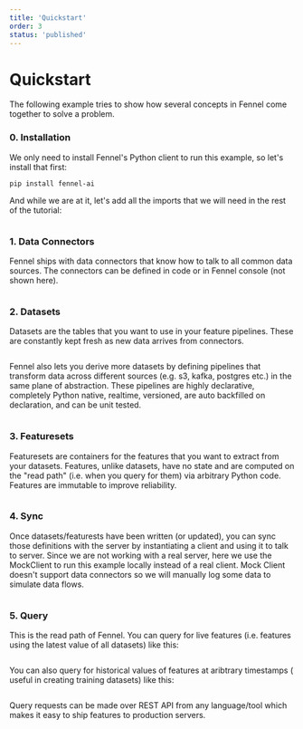 ```yaml
---
title: 'Quickstart'
order: 3
status: 'published'
---
```

# Quickstart

The following example tries to show how several concepts in Fennel come together to solve a problem.  

### 0. Installation
We only need to install Fennel's Python client to run this example, so let's install that first:
```
pip install fennel-ai
```

And while we are at it, let's add all the imports that we will need in the 
rest of the tutorial:

<pre snippet="getting-started/quickstart#imports"></pre>


### 1. Data Connectors

Fennel ships with data connectors that know how to talk to all common data 
sources. The connectors can be defined in code or in Fennel console (not shown 
here).
<pre snippet="getting-started/quickstart#connectors"></pre>

### 2. Datasets
Datasets are the tables that you want to use in your feature pipelines. These 
are constantly kept fresh as new data arrives from connectors. 
<pre snippet="getting-started/quickstart#datasets"></pre>

Fennel also lets you derive more datasets by defining pipelines that transform 
data across different sources (e.g. s3, kafka, postgres etc.) in the same plane 
of abstraction.  These pipelines are highly declarative, completely Python native, 
realtime, versioned, are auto backfilled on declaration, and can be unit tested.
<pre snippet="getting-started/quickstart#pipelines"></pre>

### 3. Featuresets
Featuresets are containers for the features that you want to extract from your 
datasets. Features, unlike datasets, have no state and are computed on the 
"read path" (i.e. when you query for them) via arbitrary Python code. Features 
are immutable to improve reliability.  
<pre snippet="getting-started/quickstart#features"></pre>



### 4. Sync
Once datasets/featurests have been written (or updated), you can sync those 
definitions with the server by instantiating a client and using it to talk to 
server.
Since we are not working with a real server, here we use the MockClient to run 
this example locally instead of a real client. Mock Client doesn't support data
connectors so we will manually log some data to simulate data flows.
<pre snippet="getting-started/quickstart#sync"></pre>

### 5. Query
This is the read path of Fennel. You can query for live features (i.e. features 
using the latest value of all datasets) like this: 
<pre snippet="getting-started/quickstart#query"></pre>

You can also query for historical values of features at aribtrary timestamps (
useful in creating training datasets) like this:

<pre snippet="getting-started/quickstart#historical"></pre>

Query requests can be made over REST API from any language/tool which makes it easy
to ship features to production servers.